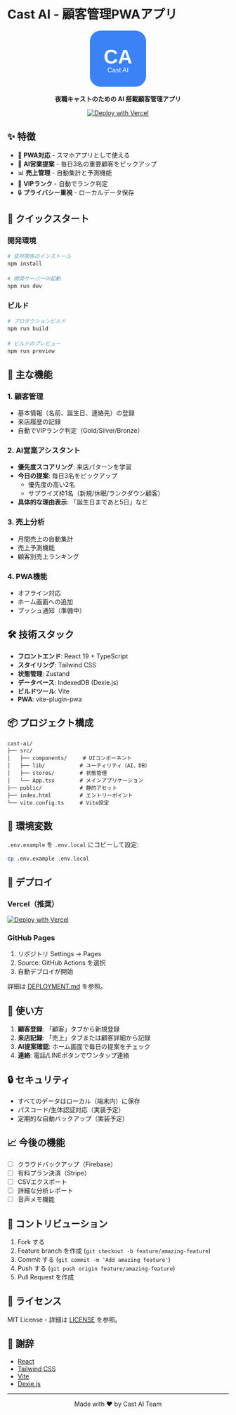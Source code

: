 # Cast AI - 顧客管理PWAアプリ

<div align="center">
  <img src="public/logo.svg" alt="Cast AI Logo" width="128" height="128">
  
  **夜職キャストのための AI 搭載顧客管理アプリ**
  
  [![Deploy with Vercel](https://vercel.com/button)](https://vercel.com/new/clone?repository-url=https://github.com/1234-kousai/apuri&root-directory=cast-ai)
</div>

## ✨ 特徴

- 📱 **PWA対応** - スマホアプリとして使える
- 🤖 **AI営業提案** - 毎日3名の重要顧客をピックアップ
- 📊 **売上管理** - 自動集計と予測機能
- 🏅 **VIPランク** - 自動でランク判定
- 🔒 **プライバシー重視** - ローカルデータ保存

## 🚀 クイックスタート

### 開発環境

```bash
# 依存関係のインストール
npm install

# 開発サーバーの起動
npm run dev
```

### ビルド

```bash
# プロダクションビルド
npm run build

# ビルドのプレビュー
npm run preview
```

## 📱 主な機能

### 1. 顧客管理
- 基本情報（名前、誕生日、連絡先）の登録
- 来店履歴の記録
- 自動でVIPランク判定（Gold/Silver/Bronze）

### 2. AI営業アシスタント
- **優先度スコアリング**: 来店パターンを学習
- **今日の提案**: 毎日3名をピックアップ
  - 優先度の高い2名
  - サプライズ枠1名（新規/休眠/ランクダウン顧客）
- **具体的な理由表示**: 「誕生日まであと5日」など

### 3. 売上分析
- 月間売上の自動集計
- 売上予測機能
- 顧客別売上ランキング

### 4. PWA機能
- オフライン対応
- ホーム画面への追加
- プッシュ通知（準備中）

## 🛠 技術スタック

- **フロントエンド**: React 19 + TypeScript
- **スタイリング**: Tailwind CSS
- **状態管理**: Zustand
- **データベース**: IndexedDB (Dexie.js)
- **ビルドツール**: Vite
- **PWA**: vite-plugin-pwa

## 📦 プロジェクト構成

```
cast-ai/
├── src/
│   ├── components/     # UIコンポーネント
│   ├── lib/           # ユーティリティ（AI、DB）
│   ├── stores/        # 状態管理
│   └── App.tsx        # メインアプリケーション
├── public/            # 静的アセット
├── index.html         # エントリーポイント
└── vite.config.ts     # Vite設定
```

## 🔧 環境変数

`.env.example` を `.env.local` にコピーして設定:

```bash
cp .env.example .env.local
```

## 🚀 デプロイ

### Vercel（推奨）

[![Deploy with Vercel](https://vercel.com/button)](https://vercel.com/new/clone?repository-url=https://github.com/1234-kousai/apuri&root-directory=cast-ai)

### GitHub Pages

1. リポジトリ Settings → Pages
2. Source: GitHub Actions を選択
3. 自動デプロイが開始

詳細は [DEPLOYMENT.md](../DEPLOYMENT.md) を参照。

## 📱 使い方

1. **顧客登録**: 「顧客」タブから新規登録
2. **来店記録**: 「売上」タブまたは顧客詳細から記録
3. **AI提案確認**: ホーム画面で毎日の提案をチェック
4. **連絡**: 電話/LINEボタンでワンタップ連絡

## 🔒 セキュリティ

- すべてのデータはローカル（端末内）に保存
- パスコード/生体認証対応（実装予定）
- 定期的な自動バックアップ（実装予定）

## 📈 今後の機能

- [ ] クラウドバックアップ（Firebase）
- [ ] 有料プラン決済（Stripe）
- [ ] CSVエクスポート
- [ ] 詳細な分析レポート
- [ ] 音声メモ機能

## 🤝 コントリビューション

1. Fork する
2. Feature branch を作成 (`git checkout -b feature/amazing-feature`)
3. Commit する (`git commit -m 'Add amazing feature'`)
4. Push する (`git push origin feature/amazing-feature`)
5. Pull Request を作成

## 📄 ライセンス

MIT License - 詳細は [LICENSE](LICENSE) を参照。

## 🙏 謝辞

- [React](https://react.dev/)
- [Tailwind CSS](https://tailwindcss.com/)
- [Vite](https://vitejs.dev/)
- [Dexie.js](https://dexie.org/)

---

<div align="center">
  Made with ❤️ by Cast AI Team
</div>